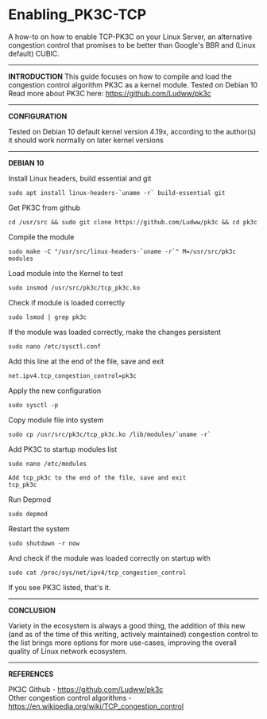 # Enabling_PK3C-TCP
A how-to on how to enable TCP-PK3C on your Linux Server, an alternative congestion control that promises to be better than Google's BBR and (Linux default) CUBIC.

---

<b>INTRODUCTION</b>
This guide focuses on how to compile and load the congestion control algorithm PK3C as a kernel module.
Tested on Debian 10
Read more about PK3C here: https://github.com/Ludww/pk3c

---

<b>CONFIGURATION</b>

Tested on Debian 10 default kernel version 4.19x, according to the author(s) it should work normally on later kernel versions

---

<b>DEBIAN 10</b>

Install Linux headers, build essential and git

    sudo apt install linux-headers-`uname -r` build-essential git

Get PK3C from github

    cd /usr/src && sudo git clone https://github.com/Ludww/pk3c && cd pk3c

Compile the module

    sudo make -C "/usr/src/linux-headers-`uname -r`" M=/usr/src/pk3c modules

Load module into the Kernel to test

    sudo insmod /usr/src/pk3c/tcp_pk3c.ko

Check if module is loaded correctly

    sudo lsmod | grep pk3c

If the module was loaded correctly, make the changes persistent

    sudo nano /etc/sysctl.conf

Add this line at the end of the file, save and exit

    net.ipv4.tcp_congestion_control=pk3c

Apply the new configuration

    sudo sysctl -p

Copy module file into system

    sudo cp /usr/src/pk3c/tcp_pk3c.ko /lib/modules/`uname -r`

Add PK3C to startup modules list

    sudo nano /etc/modules

    Add tcp_pk3c to the end of the file, save and exit
    tcp_pk3c

Run Depmod

    sudo depmod

Restart the system

    sudo shutdown -r now

And check if the module was loaded correctly on startup with

    sudo cat /proc/sys/net/ipv4/tcp_congestion_control
    
If you see PK3C listed, that's it.

---

<b>CONCLUSION</b>

Variety in the ecosystem is always a good thing, the addition of this new (and as of the time of this writing, actively maintained) congestion control to the list brings more options for more use-cases, improving the overall quality of Linux network ecosystem.

---

<b>REFERENCES</b>

PK3C Github - https://github.com/Ludww/pk3c</br>
Other congestion control algorithms - https://en.wikipedia.org/wiki/TCP_congestion_control</br>
